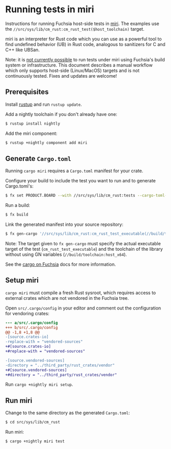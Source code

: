 # Running tests in miri

Instructions for running Fuchsia host-side tests in [miri]. The examples use the
`//src/sys/lib/cm_rust:cm_rust_test($host_toolchain)` target.

miri is an interpreter for Rust code which you can use as a powerful tool to
find undefined behavior (UB) in Rust code, analogous to sanitizers for C and
C++ like UBSan.

Note: it is [not currently possible][miri-monorail] to run tests under miri
using Fuchsia's build system or infrastructure. This document describes a manual
workflow which only supports host-side (Linux/MacOS) targets and is not
continuously tested. Fixes and updates are welcome!

## Prerequisites

Install [rustup] and run `rustup update`.

Add a nightly toolchain if you don't already have one:

```sh
$ rustup install nightly
```

Add the miri component:

```sh
$ rustup +nightly component add miri
```

## Generate `Cargo.toml`

Running `cargo miri` requires a `Cargo.toml` manifest for your crate.

Configure your build to include the test you want to run and to generate Cargo.toml's:

```sh
$ fx set PRODUCT.BOARD --with //src/sys/lib/cm_rust:tests --cargo-toml-gen
```

Run a build:

```sh
$ fx build
```

Link the generated manifest into your source repository:

```sh
$ fx gen-cargo '//src/sys/lib/cm_rust:cm_rust_test_executable(//build/toolchain:host_x64)'
```

Note: The target given to `fx gen-cargo` must specify the actual executable
target of the test (`cm_rust_test_executable`) and the toolchain of the library
without using GN variables (`//build/toolchain:host_x64`).

See the [cargo on Fuchsia][cargo-toml-gen] docs for more information.

## Setup miri

`cargo miri` must compile a fresh Rust sysroot, which requires access to
external crates which are not vendored in the Fuchsia tree.

Open `src/.cargo/config` in your editor and comment out the configuration for
vendoring crates:

```diff
--- a/src/.cargo/config
+++ b/src/.cargo/config
@@ -1,8 +1,8 @@
-[source.crates-io]
-replace-with = "vendored-sources"
+#[source.crates-io]
+#replace-with = "vendored-sources"

-[source.vendored-sources]
-directory = "../third_party/rust_crates/vendor"
+#[source.vendored-sources]
+#directory = "../third_party/rust_crates/vendor"
```

Run `cargo +nightly miri setup`.

## Run miri

Change to the same directory as the generated `Cargo.toml`:

```sh
$ cd src/sys/lib/cm_rust
```

Run miri:

```sh
$ cargo +nightly miri test
```

[miri]: https://github.com/rust-lang/miri
[miri-monorail]: https://bugs.fuchsia.dev/p/fuchsia/issues/detail?id=88691
[rustup]: https://rustup.rs/
[cargo-toml-gen]: /development/languages/rust/cargo.md#cargo-toml-gen
